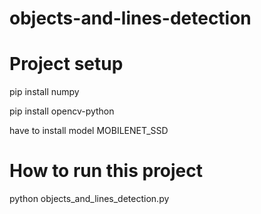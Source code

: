 # objects-and-lines-detection

# Project setup

pip install numpy

pip install opencv-python

have to install model MOBILENET_SSD

# How to run this project

python objects_and_lines_detection.py
